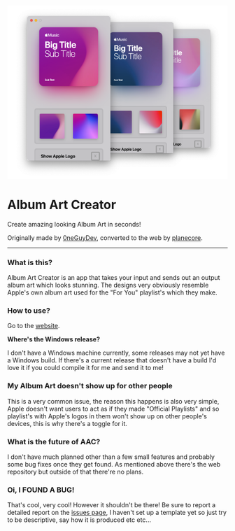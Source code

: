 <img title="" src="Preview.png" alt="" data-align="center">

# Album Art Creator

Create amazing looking Album Art in seconds!

Originally made by [0neGuyDev](https://github.com/0neGuyDev), converted to the web by [planecore](https://github.com/planecore).

---

### What is this?

Album Art Creator is an app that takes your input and sends out an output album art which looks stunning. The designs very obviously resemble Apple's own album art used for the "For You" playlist's which they make.

### How to use?

Go to the [website](https://apple-music-cover.vercel.app).

**Where's the Windows release?**

I don't have a Windows machine currently, some releases may not yet have a Windows build. If there's a current release that doesn't have a build I'd love it if you could compile it for me and send it to me!

### My Album Art doesn't show up for other people

This is a very common issue, the reason this happens is also very simple, Apple doesn't want users to act as if they made "Official Playlists" and so playlist's with Apple's logos in them won't show up on other people's devices, this is why there's a toggle for it.

### What is the future of AAC?

I don't have much planned other than a few small features and probably some bug fixes once they get found. As mentioned above there's the web repository but outside of that there're no plans.

### Oi, I FOUND A BUG!

That's cool, very cool! However it shouldn't be there! Be sure to report a detailed report on the [issues page](https://github.com/0neGuyDev/albumArtCreator/issues), I haven't set up a template yet so just try to be descriptive, say how it is produced etc etc...

